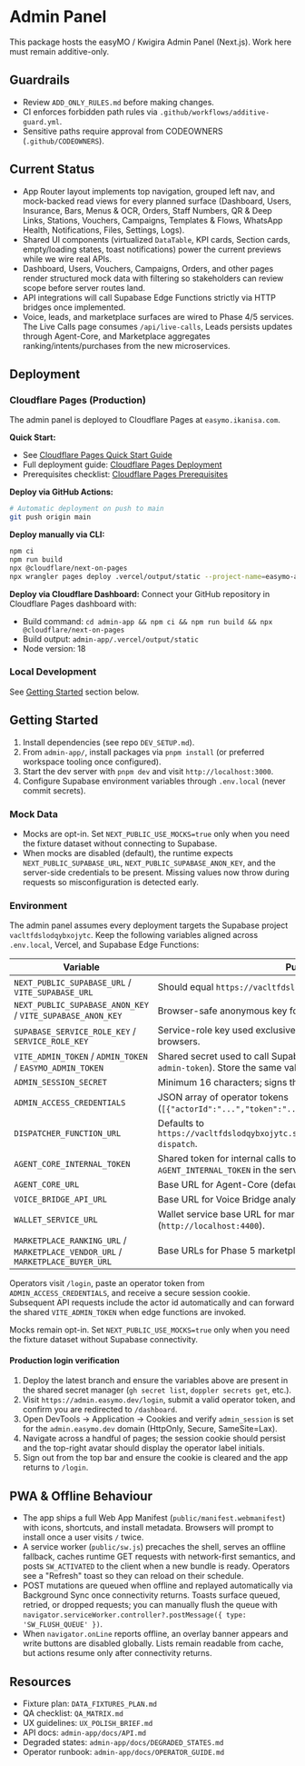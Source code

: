 # Admin Panel

This package hosts the easyMO / Kwigira Admin Panel (Next.js). Work here must
remain additive-only.

## Guardrails

- Review `ADD_ONLY_RULES.md` before making changes.
- CI enforces forbidden path rules via `.github/workflows/additive-guard.yml`.
- Sensitive paths require approval from CODEOWNERS (`.github/CODEOWNERS`).

## Current Status

- App Router layout implements top navigation, grouped left nav, and mock-backed
  read views for every planned surface (Dashboard, Users, Insurance, Bars, Menus
  & OCR, Orders, Staff Numbers, QR & Deep Links, Stations, Vouchers, Campaigns,
  Templates & Flows, WhatsApp Health, Notifications, Files, Settings, Logs).
- Shared UI components (virtualized `DataTable`, KPI cards, Section cards,
  empty/loading states, toast notifications) power the current previews while we
  wire real APIs.
- Dashboard, Users, Vouchers, Campaigns, Orders, and other pages render
  structured mock data with filtering so stakeholders can review scope before
  server routes land.
- API integrations will call Supabase Edge Functions strictly via HTTP bridges
  once implemented.
- Voice, leads, and marketplace surfaces are wired to Phase 4/5 services. The
  Live Calls page consumes `/api/live-calls`, Leads persists updates through
  Agent-Core, and Marketplace aggregates ranking/intents/purchases from the new
  microservices.

## Deployment

### Cloudflare Pages (Production)

The admin panel is deployed to Cloudflare Pages at `easymo.ikanisa.com`.

**Quick Start:**
- See [Cloudflare Pages Quick Start Guide](../docs/deployment/cloudflare-pages-quick-start.md)
- Full deployment guide: [Cloudflare Pages Deployment](../docs/deployment/cloudflare-pages-deployment.md)
- Prerequisites checklist: [Cloudflare Pages Prerequisites](../docs/deployment/cloudflare-pages-prerequisites-checklist.md)

**Deploy via GitHub Actions:**
```bash
# Automatic deployment on push to main
git push origin main
```

**Deploy manually via CLI:**
```bash
npm ci
npm run build
npx @cloudflare/next-on-pages
npx wrangler pages deploy .vercel/output/static --project-name=easymo-admin
```

**Deploy via Cloudflare Dashboard:**
Connect your GitHub repository in Cloudflare Pages dashboard with:
- Build command: `cd admin-app && npm ci && npm run build && npx @cloudflare/next-on-pages`
- Build output: `admin-app/.vercel/output/static`
- Node version: 18

### Local Development

See [Getting Started](#getting-started) section below.

## Getting Started

1. Install dependencies (see repo `DEV_SETUP.md`).
2. From `admin-app/`, install packages via `pnpm install` (or preferred
   workspace tooling once configured).
3. Start the dev server with `pnpm dev` and visit `http://localhost:3000`.
4. Configure Supabase environment variables through `.env.local` (never commit
   secrets).

### Mock Data

- Mocks are opt-in. Set `NEXT_PUBLIC_USE_MOCKS=true` only when you need the
  fixture dataset without connecting to Supabase.
- When mocks are disabled (default), the runtime expects
  `NEXT_PUBLIC_SUPABASE_URL`, `NEXT_PUBLIC_SUPABASE_ANON_KEY`, and the
  server-side credentials to be present. Missing values now throw during
  requests so misconfiguration is detected early.

### Environment

The admin panel assumes every deployment targets the Supabase project
`vacltfdslodqybxojytc`. Keep the following variables aligned across
`.env.local`, Vercel, and Supabase Edge Functions:

| Variable | Purpose |
| --- | --- |
| `NEXT_PUBLIC_SUPABASE_URL` / `VITE_SUPABASE_URL` | Should equal `https://vacltfdslodqybxojytc.supabase.co`. |
| `NEXT_PUBLIC_SUPABASE_ANON_KEY` / `VITE_SUPABASE_ANON_KEY` | Browser-safe anonymous key for client fetches. |
| `SUPABASE_SERVICE_ROLE_KEY` / `SERVICE_ROLE_KEY` | Service-role key used exclusively on the server. Never expose to browsers. |
| `VITE_ADMIN_TOKEN` / `ADMIN_TOKEN` / `EASYMO_ADMIN_TOKEN` | Shared secret used to call Supabase edge functions (`x-api-key` / `x-admin-token`). Store the same value in Supabase function secrets. |
| `ADMIN_SESSION_SECRET` | Minimum 16 characters; signs the HttpOnly session cookie. |
| `ADMIN_ACCESS_CREDENTIALS` | JSON array of operator tokens (`[{"actorId":"...","token":"...","label":"Ops"}]`). |
| `DISPATCHER_FUNCTION_URL` | Defaults to `https://vacltfdslodqybxojytc.supabase.co/functions/v1/campaign-dispatch`. |
| `AGENT_CORE_INTERNAL_TOKEN` | Shared token for internal calls to Agent-Core (matches `AGENT_INTERNAL_TOKEN` in the service). |
| `AGENT_CORE_URL` | Base URL for Agent-Core (defaults to `http://localhost:4000`). |
| `VOICE_BRIDGE_API_URL` | Base URL for Voice Bridge analytics (`http://localhost:4100`). |
| `WALLET_SERVICE_URL` | Wallet service base URL for marketplace purchases (`http://localhost:4400`). |
| `MARKETPLACE_RANKING_URL` / `MARKETPLACE_VENDOR_URL` / `MARKETPLACE_BUYER_URL` | Base URLs for Phase 5 marketplace services. |

Operators visit `/login`, paste an operator token from
`ADMIN_ACCESS_CREDENTIALS`, and receive a secure session cookie. Subsequent API
requests include the actor id automatically and can forward the shared
`VITE_ADMIN_TOKEN` when edge functions are invoked.

Mocks remain opt-in. Set `NEXT_PUBLIC_USE_MOCKS=true` only when you need the
fixture dataset without Supabase connectivity.

#### Production login verification

1. Deploy the latest branch and ensure the variables above are present in
   the shared secret manager (`gh secret list`, `doppler secrets get`, etc.).
2. Visit `https://admin.easymo.dev/login`, submit a valid operator token, and
   confirm you are redirected to `/dashboard`.
3. Open DevTools → Application → Cookies and verify `admin_session` is set for
   the `admin.easymo.dev` domain (HttpOnly, Secure, SameSite=Lax).
4. Navigate across a handful of pages; the session cookie should persist and the
   top-right avatar should display the operator label initials.
5. Sign out from the top bar and ensure the cookie is cleared and the app
   returns to `/login`.

## PWA & Offline Behaviour

- The app ships a full Web App Manifest (`public/manifest.webmanifest`) with
  icons, shortcuts, and install metadata. Browsers will prompt to install once a
  user visits `/` twice.
- A service worker (`public/sw.js`) precaches the shell, serves an offline
  fallback, caches runtime GET requests with network-first semantics, and posts
  `SW_ACTIVATED` to the client when a new bundle is ready. Operators see a
  "Refresh" toast so they can reload on their schedule.
- POST mutations are queued when offline and replayed automatically via
  Background Sync once connectivity returns. Toasts surface queued, retried, or
  dropped requests; you can manually flush the queue with
  `navigator.serviceWorker.controller?.postMessage({ type: 'SW_FLUSH_QUEUE' })`.
- When `navigator.onLine` reports offline, an overlay banner appears and write
  buttons are disabled globally. Lists remain readable from cache, but actions
  resume only after connectivity returns.

## Resources

- Fixture plan: `DATA_FIXTURES_PLAN.md`
- QA checklist: `QA_MATRIX.md`
- UX guidelines: `UX_POLISH_BRIEF.md`
- API docs: `admin-app/docs/API.md`
- Degraded states: `admin-app/docs/DEGRADED_STATES.md`
- Operator runbook: `admin-app/docs/OPERATOR_GUIDE.md`
